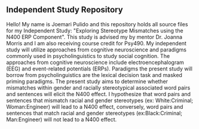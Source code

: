 
## Independent Study Repository 
Hello! My name is Joemari Pulido and this repository holds all source files for my Independent Study: "Exploring Stereotype Mismatches using the N400 ERP Component". This study is advised my by mentor Dr. Joanna Morris and I am also receiving course credit for Psy490. My independent study will utilize approaches from cognitive neuroscience and paradigms commonly used in psycholinguistics to study social cognition. The approaches from cognitive neuroscience include electroencephalogram (EEG) and event-related potentials (ERPs). Paradigms the present study will borrow from psycholinguistics are the lexical decision task and masked priming paradigms. The present study aims to determine whether mismatches within gender and racially stereotypical associated word pairs and sentences will elicit the N400 effect. I hypothesize that word pairs and sentences that mismatch racial and gender stereotypes (ex: White:Criminal; Woman:Engineer) will lead to a N400 effect, conversely, word pairs and sentences that match racial and gender stereotypes (ex:Black:Criminal; Man:Engineer) will not lead to a N400 effect. 

